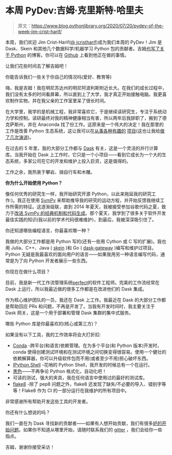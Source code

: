 # 本周 PyDev:吉姆·克里斯特·哈里夫

> 原文：<https://www.blog.pythonlibrary.org/2020/07/20/pydev-of-the-week-jim-crist-harif/>

本周，我们欢迎 Jim Crist-Harif([@ jcristharif](https://twitter.com/jcristharif))成为我们本周的 PyDev！Jim 是 Dask、Skein 和其他几个数据科学/机器学习 Python 包的贡献者。吉姆[也写了关于 Python](https://jcristharif.com/blog.html) 的博客。你可以在 [Github](https://github.com/jcrist) 上看到他正在做的事情。

让我们花些时间去了解吉姆吧！

你能告诉我们一些关于你自己的情况吗(爱好、教育等)

嗨，我是吉姆！我在明尼苏达州的明尼阿波利斯附近长大。在我们的成长过程中，我们没有太多的时间看屏幕，所以直到上了大学，我才真正开始接触电脑。我更喜欢制作实物，并在我父亲的工作室里呆了很长时间。

在大学里，我学的是机械工程，我非常喜欢它，于是继续读研究生，专注于系统动力学和控制。读研最终对我的精神健康相当有害，所以两年后我辞职了，搬到了德克萨斯州，并在 Anaconda 找了份工作。这原来是一个伟大的决定！我在那里的工作是改善 Python 生态系统，这让我可以在[从事各种有趣的](https://dask.org/) [项目](https://jupyterhub-on-hadoop.readthedocs.io/)(这也让我给[做了几次演讲](https://jcristharif.com/talks.html))。

在过去的 5 年里，我的大部分工作都与 [Dask](https://dask.org/) 有关，这是一个灵活的并行计算库。当我开始在 Dask 上工作时，它只是一个小项目——看到它成长为一个大的生态系统，多家公司在它的开发和维护上投入巨资，这是值得的。

工作之余，我热衷于攀岩、骑自行车和木雕。

**你为什么开始使用 Python？**

像任何优秀的研究生一样，我开始研究开源 Python，以此来拖延我的研究工作:)。我正在使用 [SymPy](https://www.sympy.org/) 来帮助推导我的研究的运动方程，并开始反馈我继续工作所需的特征。这逐渐级联，直到 2014 年夏天，我被接受参加谷歌代码之夏，致力于[改进 SymPy 的经典机制和代码生成](https://jcristharif.com/gsoc-week-1.html)。那个夏天，我学到了很多关于软件开发最佳实践的知识(我以前的学术代码很难维护)，到最后，我被深深吸引住了。

你还知道哪些编程语言，你最喜欢哪一种？

我做的大部分工作都是用 Python 写的(还有一些用 Cython 或 C 写的扩展)。我也用 Julia、C++、Java ( [skein](https://jcristharif.com/skein/) )和 Go ( [dask-gateway](https://gateway.dask.org/) )编写和维护过项目。Python 无疑是我最喜欢的面向用户的语言——如果我用另一种语言编写代码，通常是为了向 Python 开发者展示一些东西。

你现在在做什么项目？

目前，我是新一代工作流管理系统[perfect](https://www.prefect.io/)的软件工程师。完美的工作流经常在 Dask 上运行，所以我最近做的很多工作都是在改进他们的 Dask 集成。

作为核心维护团队的一员，我还在 Dask 上工作。我最近在 Dask 的大部分工作都是帮助回应 PRs 和问题，不再是开发了。当我有开发时间时，我主要关注于 Dask 网关，这是一个用于部署和管理 Dask 集群的集中式服务。

哪些 Python 库是你最喜欢的(核心或第三方)？

如果没有以下工具，我的工作效率将会大打折扣:

*   [Conda](https://docs.conda.io/) -跨平台(和语言)依赖管理。在为多个平台(和 Python 版本)开发时，conda 使得创建测试环境和在测试环境之间切换变得很容易。使用一个健壮的依赖解算器，你可以升级软件包而不用(或者至少不用)担心破坏东西。
*   [IPython Shell](https://ipython.org/) -花哨的 Python Shell，我开发的时候总有一个在运行。
*   [黑色](https://black.readthedocs.io/)——不再争论 Python 格式化，自动化吧！
*   可读的测试，强大的夹具，我在任何语言中使用过的最好的测试库。
*   [flake8](https://flake8.pycqa.org/) -除了 pep8 问题之外，flake8 还发现了缺失/不必要的导入、错别字等等！Flake8 作为 CI 的一部分运行在我维护的所有项目中。

非常感谢所有帮助开发这些工具的开发者。

你还有什么想说的吗？

我们一直在为 Dask 寻找新的贡献者——如果有人想开始贡献，我们有很多[好的开始问题](https://github.com/dask/dask/issues?q=is%3Aopen+is%3Aissue+label%3A%22good+first+issue%22)。如果你不知道从哪里开始，请随时联系我们的 [gitter](https://gitter.im/dask/dask) ，我们会给你一些指点。

吉姆，谢谢你接受采访！